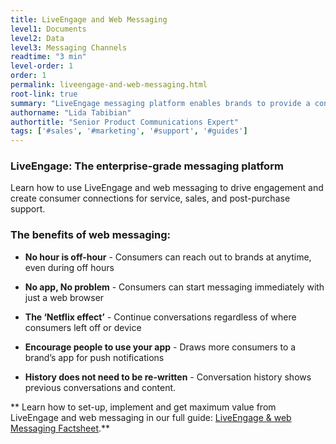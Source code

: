 ```yaml
---
title: LiveEngage and Web Messaging
level1: Documents
level2: Data
level3: Messaging Channels
readtime: "3 min"
level-order: 1
order: 1
permalink: liveengage-and-web-messaging.html
root-link: true
summary: "LiveEngage messaging platform enables brands to provide a continuous connection with consumers, creating the personalized, convenient level of service people expect today — straight to their mobile phone, including*web messaging. "
authorname: "Lida Tabibian"
authortitle: "Senior Product Communications Expert"
tags: ['#sales', '#marketing', '#support', '#guides']
---
```


### LiveEngage: The enterprise-grade messaging platform

Learn how to use LiveEngage and web messaging to drive engagement and create consumer connections for service, sales, and post-purchase support.

### The benefits of web messaging:

* **No hour is off-hour** - Consumers can reach out to brands at anytime, even during off hours

* **No app, No problem** - Consumers can start messaging immediately with just a web browser

* **The ‘Netflix effect’** - Continue conversations regardless of where consumers left off or device

* **Encourage people to use your app** - Draws more consumers to a brand’s app for push notifications

* **History does not need to be re-written** - Conversation history shows previous conversations and content.

** Learn how to set-up, implement and get maximum value from LiveEngage and web messaging in our full guide: [LiveEngage & web Messaging Factsheet](http://info.liveperson.com/rs/501-BLE-979/images/WebMessaging_Factsheet.pdf).**
